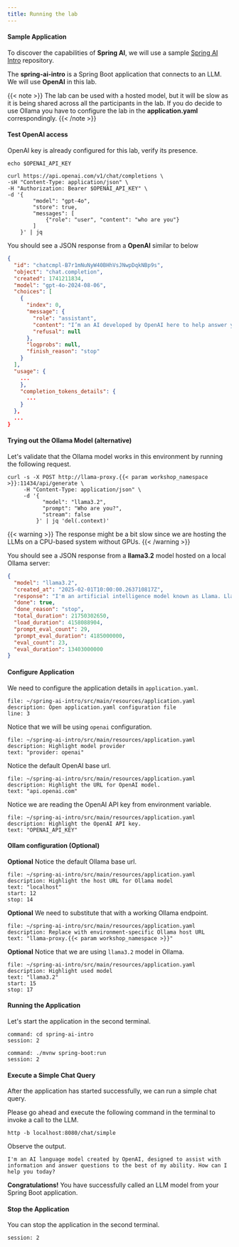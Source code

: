 ```yaml
---
title: Running the lab
---
```


#### Sample Application

To discover the capabilities of **Spring AI**, we will use a sample
[Spring AI Intro](https://github.com/natarajmb/spring-ai-intro) repository.

The **spring-ai-intro** is a Spring Boot application that connects to an LLM.
We will use **OpenAI** in this lab.

{{< note >}}
The lab can be used with a hosted model, but it will be slow as it is being shared across all the participants in the lab. If you do decide to use Ollama you have to configure the lab in the **application.yaml** correspondingly.
{{< /note >}}

#### Test OpenAI access

OpenAI key is already configured for this lab, verify its presence.

```execute 
echo $OPENAI_API_KEY
```

```execute
curl https://api.openai.com/v1/chat/completions \
-sH "Content-Type: application/json" \
-H "Authorization: Bearer $OPENAI_API_KEY" \
-d '{
        "model": "gpt-4o",
        "store": true,
        "messages": [
            {"role": "user", "content": "who are you"}
        ]
    }' | jq
```

You should see a JSON response from a **OpenAI** similar to below

```json
{
  "id": "chatcmpl-B7r1mNuNyW40BHhVsJNwpDqkNBp9s",
  "object": "chat.completion",
  "created": 1741211834,
  "model": "gpt-4o-2024-08-06",
  "choices": [
    {
      "index": 0,
      "message": {
        "role": "assistant",
        "content": "I’m an AI developed by OpenAI here to help answer your questions and provide information. How can I assist you today?",
        "refusal": null
      },
      "logprobs": null,
      "finish_reason": "stop"
    }
  ],
  "usage": {
    ...
    },
    "completion_tokens_details": {
      ...
    }
  },
  ...
}
```


#### Trying out the Ollama Model (alternative)

Let's validate that the Ollama model works in this environment by running the following request.
```execute
curl -s -X POST http://llama-proxy.{{< param workshop_namespace >}}:11434/api/generate \
     -H "Content-Type: application/json" \
     -d '{
           "model": "llama3.2",
           "prompt": "Who are you?",
           "stream": false
         }' | jq 'del(.context)'
```

{{< warning >}}
The response might be a bit slow since we are hosting the LLMs on a CPU-based system without GPUs.
{{< /warning >}}

You should see a JSON response from a **llama3.2** model hosted on a local Ollama server:

```json
{
  "model": "llama3.2",
  "created_at": "2025-02-01T10:00:00.263710817Z",
  "response": "I'm an artificial intelligence model known as Llama. Llama stands for \"Large Language Model Meta AI.\"",
  "done": true,
  "done_reason": "stop",
  "total_duration": 21750302650,
  "load_duration": 4158088904,
  "prompt_eval_count": 29,
  "prompt_eval_duration": 4185000000,
  "eval_count": 23,
  "eval_duration": 13403000000
}
```

#### Configure Application

We need to configure the application details in `application.yaml`.

```editor:open-file
file: ~/spring-ai-intro/src/main/resources/application.yaml
description: Open application.yaml configuration file
line: 3
```

Notice that we will be using `openai` configuration.
```editor:select-matching-text
file: ~/spring-ai-intro/src/main/resources/application.yaml
description: Highlight model provider
text: "provider: openai"
```

Notice the default OpenAI base url.
```editor:select-matching-text
file: ~/spring-ai-intro/src/main/resources/application.yaml
description: Highlight the URL for OpenAI model.
text: "api.openai.com"
```

Notice we are reading the OpenAI API key from environment variable.
```editor:select-matching-text
file: ~/spring-ai-intro/src/main/resources/application.yaml
description: Highlight the OpenAI API key.
text: "OPENAI_API_KEY"
```

#### Ollam configuration (Optional)

**Optional** Notice the default Ollama base url.
```editor:select-matching-text
file: ~/spring-ai-intro/src/main/resources/application.yaml
description: Highlight the host URL for Ollama model 
text: "localhost"
start: 12
stop: 14
```

**Optional** We need to substitute that with a working Ollama endpoint.
```editor:replace-text-selection
file: ~/spring-ai-intro/src/main/resources/application.yaml
description: Replace with environment-specific Ollama host URL
text: "llama-proxy.{{< param workshop_namespace >}}"
```

**Optional** Notice that we are using `llama3.2` model in Ollama.
```editor:select-matching-text
file: ~/spring-ai-intro/src/main/resources/application.yaml
description: Highlight used model
text: "llama3.2"
start: 15
stop: 17
```

#### Running the Application

Let's start the application in the second terminal.
```terminal:execute
command: cd spring-ai-intro
session: 2
```

```terminal:execute
command: ./mvnw spring-boot:run
session: 2
```

#### Execute a Simple Chat Query

After the application has started successfully, we can run a simple chat query. 

Please go ahead and execute the following command in the terminal to invoke a call to the LLM.
```execute
http -b localhost:8080/chat/simple
```

Observe the output.
```
I'm an AI language model created by OpenAI, designed to assist with information and answer questions to the best of my ability. How can I help you today?
```

**Congratulations!** You have successfully called an LLM model from your Spring Boot application.

#### Stop the Application

You can stop the application in the second terminal.
```terminal:interrupt
session: 2
```

